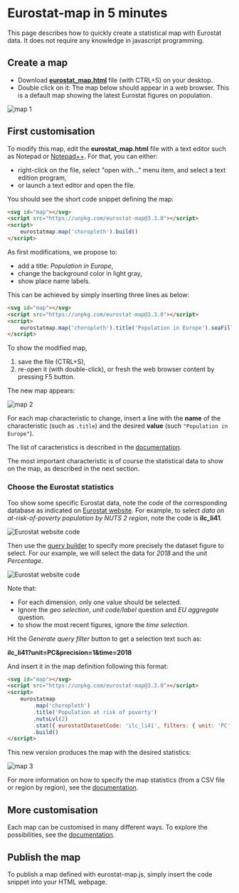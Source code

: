 # Eurostat-map in 5 minutes

This page describes how to quickly create a statistical map with Eurostat data. It does not require any knowledge in javascript programming.

## Create a map

-   Download [**eurostat_map.html**](https://raw.githubusercontent.com/eurostat/eurostat-map/master/docs/tutos/quick/eurostat_map.html) file (with CTRL+S) on your desktop.
-   Double click on it: The map below should appear in a web browser. This is a default map showing the latest Eurostat figures on population.

![map 1](map1.png)

## First customisation

To modify this map, edit the **eurostat_map.html** file with a text editor such as Notepad or [Notepad++](https://notepad-plus-plus.org/). For that, you can either:

-   right-click on the file, select "open with..." menu item, and select a text edition program,
-   or launch a text editor and open the file.

You should see the short code snippet defining the map:

```html
<svg id="map"></svg>
<script src="https://unpkg.com/eurostat-map@3.3.0"></script>
<script>
    eurostatmap.map('choropleth').build()
</script>
```

As first modifications, we propose to:

-   add a title: _Population in Europe_,
-   change the background color in light gray,
-   show place name labels.

This can be achieved by simply inserting three lines as below:

```html
<svg id="map"></svg>
<script src="https://unpkg.com/eurostat-map@3.3.0"></script>
<script>
    eurostatmap.map('choropleth').title('Population in Europe').seaFillStyle('lightgray').labelling(true).build()
</script>
```

To show the modified map,

1. save the file (CTRL+S),
2. re-open it (with double-click), or fresh the web browser content by pressing F5 button.

The new map appears:

![map 2](map2.png)

For each map characteristic to change, insert a line with the **name** of the characteristic (such as `.title`) and the desired **value** (such `"Population in Europe"`).

The list of caracteristics is described in the [documentation](../../reference.md).

The most important characteristic is of course the statistical data to show on the map, as described in the next section.

### Choose the Eurostat statistics

Too show some specific Eurostat data, note the code of the corresponding database as indicated on [Eurostat website](https://ec.europa.eu/eurostat/web/main/data/database). For example, to select _data on at-risk-of-poverty population by NUTS 2 region_, note the code is **ilc_li41**.

![Eurostat website code](eb_code.png)

Then use the [query builder](https://ec.europa.eu/eurostat/web/json-and-unicode-web-services/getting-started/query-builder) to specify more precisely the dataset figure to select. For our example, we will select the data for _2018_ and the unit _Percentage_.

![Eurostat website code](selection1.png)

Note that:

-   For each dimension, only one value should be selected.
-   Ignore the _geo selection_, _unit code/label_ question and _EU aggregate_ question.
-   to show the most recent figures, ignore the _time selection_.

Hit the _Generate query filter_ button to get a selection text such as:

**ilc_li41?unit=PC&precision=1&time=2018**

And insert it in the map definition following this format:

```html
<svg id="map"></svg>
<script src="https://unpkg.com/eurostat-map@3.3.0"></script>
<script>
    eurostatmap
        .map('choropleth')
        .title('Population at risk of poverty')
        .nutsLvl(2)
        .stat({ eurostatDatasetCode: 'ilc_li41', filters: { unit: 'PC', time: 2018 } })
        .build()
</script>
```

This new version produces the map with the desired statistics:

![map 3](map3.png)

For more information on how to specify the map statistics (from a CSV file or region by region), see the [documentation](../../reference.md#eurostat-database).

## More customisation

Each map can be customised in many different ways. To explore the possibilities, see the [documentation](../../reference.md).

## Publish the map

To publish a map defined with eurostat-map.js, simply insert the code snippet into your HTML webpage.
